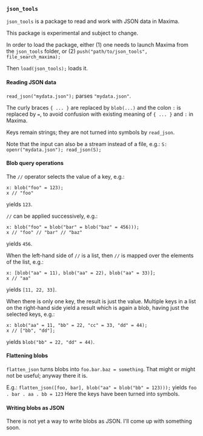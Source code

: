 ### `json_tools`

`json_tools` is a package to read and work with JSON data in Maxima.

This package is experimental and subject to change.

In order to load the package, either
(1) one needs to launch Maxima from the `json_tools` folder,
or (2) `push("path/to/json_tools", file_search_maxima);`

Then `load(json_tools);` loads it.

#### Reading JSON data

`read_json("mydata.json");` parses `"mydata.json"`.

The curly braces `{ ... }` are replaced by `blob(...)`
and the colon `:` is replaced by `=`,
to avoid confusion with existing meaning of `{ ... }` and `:` in Maxima.

Keys remain strings; they are not turned into symbols by `read_json`.

Note that the input can also be a stream instead of a file,
e.g.: `S: openr("mydata.json"); read_json(S);`

#### Blob query operations

The `//` operator selects the value of a key,
e.g.: 
```{maxima}
x: blob("foo" = 123);
x // "foo"
```
yields `123`.

`//` can be applied successively,
e.g.:
```{maxima}
x: blob("foo" = blob("bar" = blob("baz" = 456)));
x // "foo" // "bar" // "baz"
```
yields `456`.

When the left-hand side of `//` is a list,
then `//` is mapped over the elements of the list,
e.g.: 
```{maxima}
x: [blob("aa" = 11), blob("aa" = 22), blob("aa" = 33)];
x // "aa"
```
yields `[11, 22, 33]`.

When there is only one key, the result is just the value.
Multiple keys in a list on the right-hand side
yield a result which is again a blob, having just the selected keys,
e.g.:
```{maxima}
x: blob("aa" = 11, "bb" = 22, "cc" = 33, "dd" = 44);
x // ["bb", "dd"];
```
yields `blob("bb" = 22, "dd" = 44)`.

#### Flattening blobs

`flatten_json` turns blobs into `foo.bar.baz = something`.
That might or might not be useful; anyway there it is.

E.g.: `flatten_json([foo, bar], blob("aa" = blob("bb" = 123)));`
yields `foo . bar . aa . bb = 123`
Here the keys have been turned into symbols.

#### Writing blobs as JSON

There is not yet a way to write blobs as JSON.
I'll come up with something soon.
